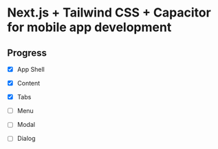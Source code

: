 # Next.js + Tailwind CSS + Capacitor for mobile app development

## Progress

- [x] App Shell
- [x] Content
- [x] Tabs
- [ ] Menu
- [ ] Modal
- [ ] Dialog

